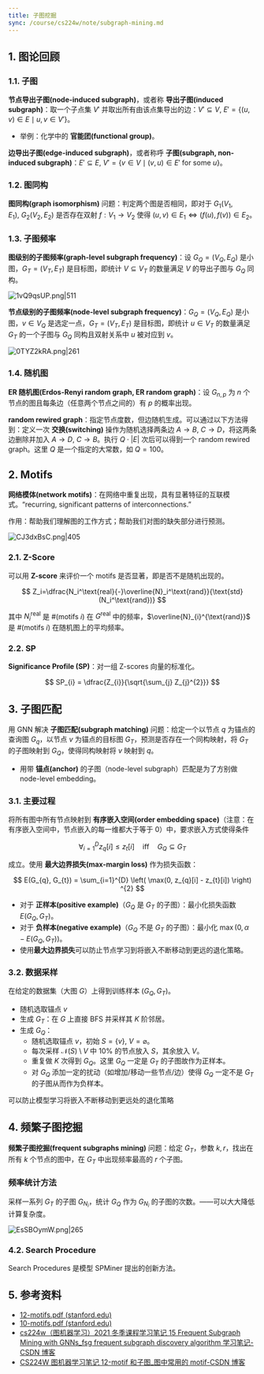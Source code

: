 ```yaml
---
title: 子图挖掘
sync: /course/cs224w/note/subgraph-mining.md
---
```


## 1. 图论回顾

### 1.1. 子图

**节点导出子图(node-induced subgraph)**，或者称 **导出子图(induced subgraph)**：取一个子点集 $V'$ 并取出所有由该点集导出的边：$V' \subseteq V,\ E'=\{ (u,v)\in E \mid u,v\in V' \}$。

- 举例：化学中的 **官能团(functional group)**。

**边导出子图(edge-induced subgraph)**，或者称呼 **子图(subgraph, non-induced subgraph)**：$E'\subseteq E,\ V'=\{ v\in V\mid (v,u)\in E' \text{ for some }u \}$。

### 1.2. 图同构

**图同构(graph isomorphism)** 问题：判定两个图是否相同，即对于 $G_{1}(V_{1},E_{1}),\ G_{2}(V_{2},E_{2})$ 是否存在双射 $f: V_{1}\to V_{2}$ 使得 $(u,v)\in E_{1} \Leftrightarrow (f(u),f(v))\in E_{2}$。

### 1.3. 子图频率

**图级别的子图频率(graph-level subgraph frequency)**：设 $G_{Q}=(V_{Q}, E_{Q})$ 是小图，$G_{T}=(V_{T}, E_{T})$ 是目标图，即统计 $V\subseteq V_{T}$ 的数量满足 $V$ 的导出子图与 $G_{Q}$ 同构。

![1vQ9qsUP.png|511](https://static.memset0.cn/img/v6/2024/09/01/1vQ9qsUP.png)

**节点级别的子图频率(node-level subgraph frequency)**：$G_{Q}=(V_{Q}, E_{Q})$ 是小图，$v\in V_{Q}$ 是选定一点，$G_{T}=(V_{T}, E_{T})$ 是目标图，即统计 $u\in V_{T}$ 的数量满足 $G_{T}$ 的一个子图与 $G_{Q}$ 同构且双射关系中 $u$ 被对应到 $v$。

![0TYZ2kRA.png|261](https://static.memset0.cn/img/v6/2024/09/01/0TYZ2kRA.png)

### 1.4. 随机图

**ER 随机图(Erdos-Renyi random graph, ER random graph)**：设 $G_{n,p}$ 为 $n$ 个节点的图且每条边（任意两个节点之间的）有 $p$ 的概率出现。

**random rewired graph**：指定节点度数，但边随机生成。可以通过以下方法得到：定义一次 **交换(switching)** 操作为随机选择两条边 $A\to B,\ C\to D$，将这两条边删除并加入 $A\to D,\ C\to B$。执行 $Q \cdot |E|$ 次后可以得到一个 random rewired graph。这里 $Q$ 是一个指定的大常数，如 $Q=100$。

## 2. Motifs

**网络模体(network motifs)**：在网络中重复出现，具有显著特征的互联模式。“recurring, significant patterns of interconnections.”

作用：帮助我们理解图的工作方式；帮助我们对图的缺失部分进行预测。

![CJ3dxBsC.png|405](https://static.memset0.cn/img/v6/2024/09/01/CJ3dxBsC.png)

### 2.1. Z-Score

可以用 **Z-score** 来评价一个 motifs 是否显著，即是否不是随机出现的。

$$
Z_i=\dfrac{N_i^\text{real}{-}\overline{N}_i^\text{rand}}{\text{std}(N_i^\text{rand})}
$$

其中 $N_{i}^{\text{real}}$ 是 $\#(\text{motifs }i)$ 在 $G^{\text{real}}$ 中的频率，$\overline{N}_{i}^{\text{rand}}$ 是 $\#(\text{motifs }i)$ 在随机图上的平均频率。

### 2.2. SP

**Significance Profile (SP)**：对一组 Z-scores 向量的标准化。

$$
SP_{i} = \dfrac{Z_{i}}{\sqrt{\sum_{j} Z_{j}^{2}}}
$$

## 3. 子图匹配

用 GNN 解决 **子图匹配(subgraph matching)** 问题：给定一个以节点 $q$ 为锚点的查询图 $G_{q}$，以节点 $v$ 为锚点的目标图 $G_{T}$，预测是否存在一个同构映射，将 $G_{T}$ 的子图映射到 $G_{Q}$，使得同构映射将 $v$ 映射到 $q$。

- 用带 **锚点(anchor)** 的子图（node-level subgraph）匹配是为了方别做 node-level embedding。

### 3.1. 主要过程

将所有图中所有节点映射到 **有序嵌入空间(order embedding space)**（注意：在有序嵌入空间中，节点嵌入的每一维都大于等于 $0$）中，要求嵌入方式使得条件

$$
\forall _{i=1}^{D} z_{q}[i] \le z_{t}[i] \quad \text{iff}\quad G_{Q} \subseteq G_{T}
$$

成立。使用 **最大边界损失(max-margin loss)** 作为损失函数：

$$
E(G_{q}, G_{t}) = \sum_{i=1}^{D} \left( \max(0, z_{q}[i] - z_{t}[i]) \right) ^{2}
$$

- 对于 **正样本(positive example)**（$G_{Q}$ 是 $G_{T}$ 的子图）：最小化损失函数 $E(G_{Q}, G_{T})$。
- 对于 **负样本(negative example)**（$G_{Q}$ 不是 $G_{T}$ 的子图）：最小化 $\max(0,\alpha-E(G_{Q},G_{T}))$。
- 使用**最大边界损失**可以防止节点学习到将嵌入不断移动到更远的退化策略。

### 3.2. 数据采样

在给定的数据集（大图 $G$）上得到训练样本 $(G_{Q}, G_{T})$。

- 随机选取锚点 $v$
- 生成 $G_{T}$：在 $G$ 上直接 BFS 并采样其 $K$ 阶邻居。
- 生成 $G_{Q}$：
    - 随机选取锚点 $v$，初始 $S=\{ v \},\ V=\varnothing$。
    - 每次采样 $\mathcal{N}(S)\setminus V$ 中 10% 的节点放入 $S$，其余放入 $V$。
    - 重复做 $K$ 次得到 $G_{Q}$。这里 $G_{Q}$ 一定是 $G_{T}$ 的子图故作为正样本。
    - 对 $G_{Q}$ 添加一定的扰动（如增加/移动一些节点/边）使得 $G_{Q}$ 一定不是 $G_{T}$ 的子图从而作为负样本。

可以防止模型学习将嵌入不断移动到更远处的退化策略

## 4. 频繁子图挖掘

**频繁子图挖掘(frequent subgraphs mining)** 问题：给定 $G_{T}$，参数 $k,r$，找出在所有 $k$ 个节点的图中，在 $G_{T}$ 中出现频率最高的 $r$ 个子图。

### 频率统计方法

采样一系列 $G_{T}$ 的子图 $G_{N_{i}}$，统计 $G_{Q}$ 作为 $G_{N_{i}}$ 的子图的次数。——可以大大降低计算复杂度。

![EsSBOymW.png|265](https://static.memset0.cn/img/v6/2024/09/01/EsSBOymW.png)

### 4.2. Search Procedure

Search Procedures 是模型 SPMiner 提出的创新方法。

## 5. 参考资料

- [12-motifs.pdf (stanford.edu)](https://snap.stanford.edu/class/cs224w-2020/slides/12-motifs.pdf)
- [10-motifs.pdf (stanford.edu)](https://web.stanford.edu/class/cs224w/slides/10-motifs.pdf)
- [cs224w（图机器学习）2021 冬季课程学习笔记 15 Frequent Subgraph Mining with GNNs_fsg frequent subgraph discovery algorithm 学习笔记-CSDN 博客](https://blog.csdn.net/PolarisRisingWar/article/details/119107608)
- [CS224W 图机器学习笔记 12-motif 和子图\_图中常用的 motif-CSDN 博客](https://huanghelouzi.blog.csdn.net/article/details/119650377)
